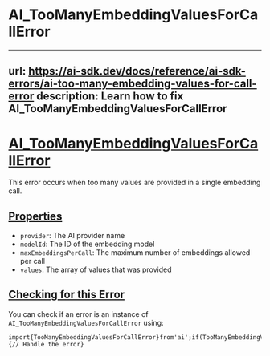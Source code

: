 # AI_TooManyEmbeddingValuesForCallError


---
url: https://ai-sdk.dev/docs/reference/ai-sdk-errors/ai-too-many-embedding-values-for-call-error
description: Learn how to fix AI_TooManyEmbeddingValuesForCallError
---


# [AI\_TooManyEmbeddingValuesForCallError](#ai_toomanyembeddingvaluesforcallerror)


This error occurs when too many values are provided in a single embedding call.


## [Properties](#properties)


-   `provider`: The AI provider name
-   `modelId`: The ID of the embedding model
-   `maxEmbeddingsPerCall`: The maximum number of embeddings allowed per call
-   `values`: The array of values that was provided


## [Checking for this Error](#checking-for-this-error)


You can check if an error is an instance of `AI_TooManyEmbeddingValuesForCallError` using:

```
import{TooManyEmbeddingValuesForCallError}from'ai';if(TooManyEmbeddingValuesForCallError.isInstance(error)){// Handle the error}
```
